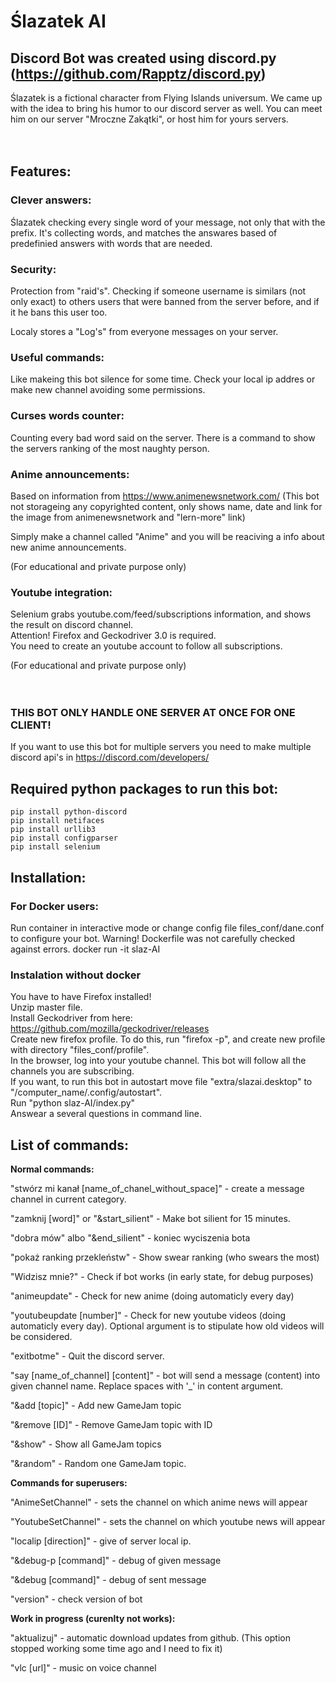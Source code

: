 # Ślazatek AI
## Discord Bot was created using discord.py (https://github.com/Rapptz/discord.py)

Ślazatek is a fictional character from Flying Islands universum. 
We came up with the idea to bring his humor to our discord server as well. You can meet him on our server "Mroczne Zakątki", or host him for yours servers. 
<br /><br /><br />

## Features:
### **Clever answers:**

Ślazatek checking every single word of your message, not only that with the prefix. It's collecting words, and matches the answares based of predefinied answers with words that are needed.

### **Security:**

Protection from "raid's". Checking if someone username is similars (not only exact) to others users that were banned from the server before, and if it he bans this user too.

Localy stores a "Log's" from everyone messages on your server.

### **Useful commands:**

Like makeing this bot silence for some time. Check your local ip addres or make new channel avoiding some permissions.

### **Curses words counter:**

Counting every bad word said on the server.
There is a command to show the servers ranking of the most naughty person.

### **Anime announcements:**

Based on information from https://www.animenewsnetwork.com/
(This bot not storageing any copyrighted content, only shows name, date and link for the image from animenewsnetwork and "lern-more" link)

Simply make a channel called "Anime" and you will be reaciving a info about new anime announcements.

(For educational and private purpose only)
### **Youtube integration:**
Selenium grabs youtube.com/feed/subscriptions information, and shows the result on discord channel. </br>
Attention! Firefox and Geckodriver 3.0 is required. </br>
You need to create an youtube account to follow all subscriptions.

(For educational and private purpose only)
<br /><br /><br />

### THIS BOT ONLY HANDLE ONE SERVER AT ONCE FOR ONE CLIENT!
If you want to use this bot for multiple servers you need to make multiple discord api's in 
https://discord.com/developers/

## Required python packages to run this bot:
```
pip install python-discord
pip install netifaces
pip install urllib3
pip install configparser
pip install selenium
```

## Installation:
### For Docker users:
Run container in interactive mode or change config file files_conf/dane.conf to configure your bot.
Warning! Dockerfile was not carefully checked against errors.
docker run -it slaz-AI
### Instalation without docker
You have to have Firefox installed!<br />
Unzip master file. <br />
Install Geckodriver from here: https://github.com/mozilla/geckodriver/releases<br />
Create new firefox profile. To do this, run "firefox -p", and create new profile with directory "files_conf/profile".<br />
In the browser, log into your youtube channel. This bot will follow all the channels you are subscribing.<br />
If you want, to run this bot in autostart move file "extra/slazai.desktop" to "/computer_name/.config/autostart".<br />
Run "python slaz-AI/index.py" <br />
Answear a several questions in command line.<br />

## List of commands:
**Normal commands:**

"stwórz mi kanał [name_of_chanel_without_space]" - create a message channel in current category.

"zamknij [word]" or "&start_silient" - Make bot silient for 15 minutes.

"dobra mów" albo "&end_silient" - koniec wyciszenia bota

"pokaż ranking przekleństw" - Show swear ranking (who swears the most)

"Widzisz mnie?" - Check if bot works (in early state, for debug purposes)

"animeupdate" - Check for new anime (doing automaticly every day)

"youtubeupdate [number]" - Check for new youtube videos (doing automaticly every day). Optional argument is to stipulate how old videos will be considered.

"exitbotme" - Quit the discord server.

"say [name_of_channel] [content]" - bot will send a message (content) into given channel name. Replace spaces with '_' in content argument. 

"&add [topic]" - Add new GameJam topic

"&remove [ID]" - Remove GameJam topic with ID

"&show" - Show all GameJam topics

"&random" - Random one GameJam topic.

**Commands for superusers:**

"AnimeSetChannel" - sets the channel on which anime news will appear

"YoutubeSetChannel" - sets the channel on which youtube news will appear

"localip [direction]" - give of server local ip.

"&debug-p [command]" - debug of given message

"&debug [command]" - debug of sent message

"version" - check version of bot

**Work in progress (curenlty not works):**

"aktualizuj" - automatic download updates from github. (This option stopped working some time ago and I need to fix it)

"vlc [url]" - music on voice channel
